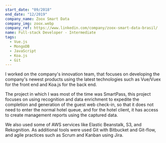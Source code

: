 ```yaml
---
start_date: "09/2018"
end_date: "12/2019"
company_name: Zoox Smart Data
company_img: zoox.webp
company_ref: https://www.linkedin.com/company/zoox-smart-data-brasil/
name: Full-stack Developer - Intermediate
tags:
  - Vue.js
  - MongoDB
  - JavaScript
  - Koa.js
  - Git
---
```

I worked on the company's innovation team, that focuses on developing the company's newest products using the latest technologies such as Vue/Vuex for the front end and Koa.js for the back end.

The project in which I was most of the time was SmartPass, this project focuses on using recognition and data enrichment to expedite the completion and generation of the guest web check-in, so that it does not need to enter the normal hotel queue, and for the hotel client, it has access to create management reports using the captured data.

We also used some of AWS services like Elastic Beanstalk, S3, and Rekognition. As additional tools were used Git with Bitbucket and Git-flow, and agile practices such as Scrum and Kanban using Jira.
